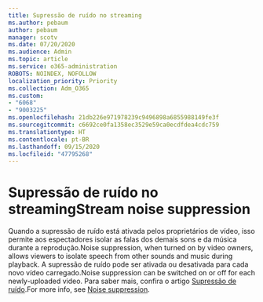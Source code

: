 ```yaml
---
title: Supressão de ruído no streaming
ms.author: pebaum
author: pebaum
manager: scotv
ms.date: 07/20/2020
ms.audience: Admin
ms.topic: article
ms.service: o365-administration
ROBOTS: NOINDEX, NOFOLLOW
localization_priority: Priority
ms.collection: Adm_O365
ms.custom:
- "6068"
- "9003225"
ms.openlocfilehash: 21db226e971978239c9496898a6855988149fe3f
ms.sourcegitcommit: c6692ce0fa1358ec3529e59ca0ecdfdea4cdc759
ms.translationtype: HT
ms.contentlocale: pt-BR
ms.lasthandoff: 09/15/2020
ms.locfileid: "47795268"
---
```

# <a name="stream-noise-suppression"></a><span data-ttu-id="dfbf8-102">Supressão de ruído no streaming</span><span class="sxs-lookup"><span data-stu-id="dfbf8-102">Stream noise suppression</span></span>

<span data-ttu-id="dfbf8-103">Quando a supressão de ruído está ativada pelos proprietários de vídeo, isso permite aos espectadores isolar as falas dos demais sons e da música durante a reprodução.</span><span class="sxs-lookup"><span data-stu-id="dfbf8-103">Noise suppression, when turned on by video owners, allows viewers to isolate speech from other sounds and music during playback.</span></span> <span data-ttu-id="dfbf8-104">A supressão de ruído pode ser ativada ou desativada para cada novo vídeo carregado.</span><span class="sxs-lookup"><span data-stu-id="dfbf8-104">Noise suppression can be switched on or off for each newly-uploaded video.</span></span> <span data-ttu-id="dfbf8-105">Para saber mais, confira o artigo [Supressão de ruído](https://docs.microsoft.com/stream/noise-suppression).</span><span class="sxs-lookup"><span data-stu-id="dfbf8-105">For more info, see [Noise suppression](https://docs.microsoft.com/stream/noise-suppression).</span></span>
